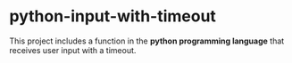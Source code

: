 # python-input-with-timeout
This project includes a function in the **python programming language** that receives user input with a timeout.
